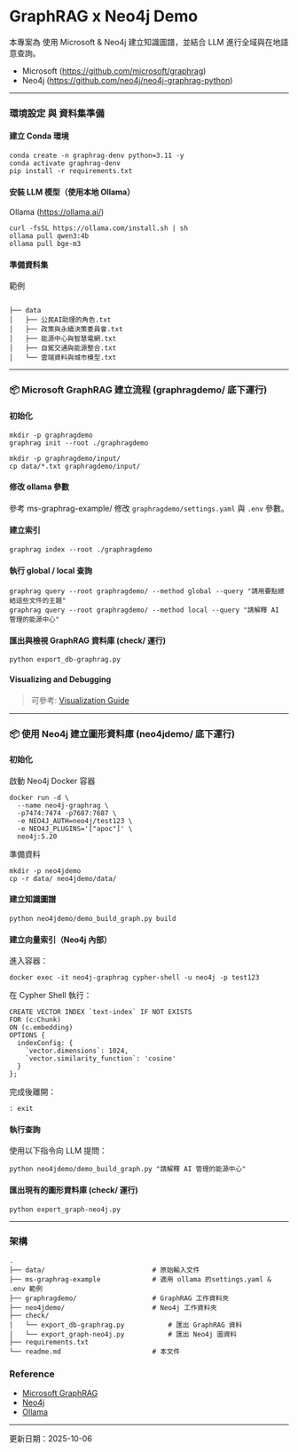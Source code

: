 # GraphRAG x Neo4j Demo

本專案為 使用 Microsoft & Neo4j 建立知識圖譜，並結合 LLM 進行全域與在地語意查詢。
* Microsoft (https://github.com/microsoft/graphrag) 
* Neo4j (https://github.com/neo4j/neo4j-graphrag-python)

---
### 環境設定 與 資料集準備

#### 建立 Conda 環境

```
conda create -n graphrag-denv python=3.11 -y
conda activate graphrag-denv
pip install -r requirements.txt
```

#### 安裝 LLM 模型（使用本地 Ollama）

Ollama (https://ollama.ai/)
```
curl -fsSL https://ollama.com/install.sh | sh
ollama pull qwen3:4b
ollama pull bge-m3
```

#### 準備資料集

範例
```

├── data
│   ├── 公民AI助理的角色.txt
│   ├── 政策與永續決策委員會.txt
│   ├── 能源中心與智慧電網.txt
│   ├── 自駕交通與能源整合.txt
│   └── 雲端資料與城市模型.txt
```

---

### 📦 Microsoft GraphRAG 建立流程 (graphragdemo/ 底下運行)

#### 初始化
```
mkdir -p graphragdemo
graphrag init --root ./graphragdemo

mkdir -p graphragdemo/input/
cp data/*.txt graphragdemo/input/
```

#### 修改 ollama 參數
參考 ms-graphrag-example/
修改 `graphragdemo/settings.yaml` 與 `.env` 參數。

#### 建立索引
```
graphrag index --root ./graphragdemo
```

#### 執行 global / local 查詢
```
graphrag query --root graphragdemo/ --method global --query "請用要點總結這些文件的主題"
graphrag query --root graphragdemo/ --method local --query "請解釋 AI 管理的能源中心"
```

#### 匯出與檢視 GraphRAG 資料庫 (check/ 運行)

```
python export_db-graphrag.py
```

#### Visualizing and Debugging
> 可參考: [Visualization Guide](https://microsoft.github.io/graphrag/visualization_guide/)

---

### 📦 使用 Neo4j 建立圖形資料庫 (neo4jdemo/ 底下運行)

#### 初始化
啟動 Neo4j Docker 容器
```
docker run -d \
  --name neo4j-graphrag \
  -p7474:7474 -p7687:7687 \
  -e NEO4J_AUTH=neo4j/test123 \
  -e NEO4J_PLUGINS='["apoc"]' \
  neo4j:5.20
```

準備資料
```
mkdir -p neo4jdemo
cp -r data/ neo4jdemo/data/
```

#### 建立知識圖譜

```
python neo4jdemo/demo_build_graph.py build
```

#### 建立向量索引（Neo4j 內部）

進入容器：

```
docker exec -it neo4j-graphrag cypher-shell -u neo4j -p test123
```

在 Cypher Shell 執行：

```
CREATE VECTOR INDEX `text-index` IF NOT EXISTS
FOR (c:Chunk)
ON (c.embedding)
OPTIONS {
  indexConfig: {
    `vector.dimensions`: 1024,
    `vector.similarity_function`: 'cosine'
  }
};
```
完成後離開：
```
: exit
```

#### 執行查詢

使用以下指令向 LLM 提問：

```
python neo4jdemo/demo_build_graph.py "請解釋 AI 管理的能源中心"
```

#### 匯出現有的圖形資料庫 (check/ 運行)

```
python export_graph-neo4j.py
```

-----

### 架構

```
.
├── data/                           # 原始輸入文件
├── ms-graphrag-example             # 適用 ollama 的settings.yaml & .env 範例 
├── graphragdemo/                   # GraphRAG 工作資料夾
├── neo4jdemo/                      # Neo4j 工作資料夾
├── check/ 
│   └── export_db-graphrag.py           # 匯出 GraphRAG 資料
│   └── export_graph-neo4j.py           # 匯出 Neo4j 圖資料
├── requirements.txt
└── readme.md                       # 本文件
```

### Reference

* [Microsoft GraphRAG](https://microsoft.github.io/graphrag/)
* [Neo4j](https://neo4j.com/docs/neo4j-graphrag-python/current/)
* [Ollama](https://docs.ollama.com/)

---

更新日期：2025-10-06
